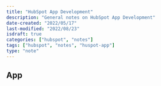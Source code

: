 ```yaml
---
title: "HubSpot App Development"
description: "General notes on HubSpot App Development"
date-created: "2022/05/17"
last-modified: "2022/08/23"
isdraft: true
categories: ["hubspot", "notes"]
tags: ["hubspot", "notes", "huspot-app"]
type: "note"
---
```


## App
